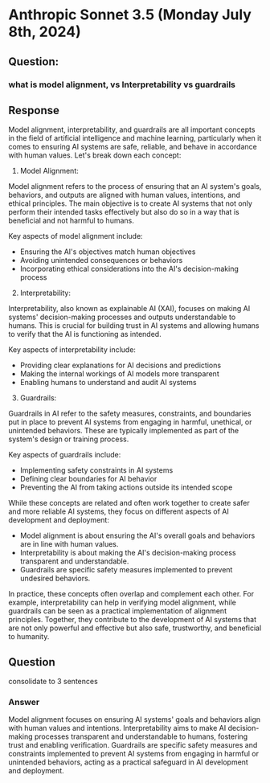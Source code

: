 # Anthropic Sonnet 3.5 (Monday July 8th, 2024)

## Question:

### what is model alignment, vs Interpretability vs guardrails

## Response

Model alignment, interpretability, and guardrails are all important concepts in the field of artificial intelligence and machine learning, particularly when it comes to ensuring AI systems are safe, reliable, and behave in accordance with human values. Let's break down each concept:

1. Model Alignment:

Model alignment refers to the process of ensuring that an AI system's goals, behaviors, and outputs are aligned with human values, intentions, and ethical principles. The main objective is to create AI systems that not only perform their intended tasks effectively but also do so in a way that is beneficial and not harmful to humans.

Key aspects of model alignment include:
- Ensuring the AI's objectives match human objectives
- Avoiding unintended consequences or behaviors
- Incorporating ethical considerations into the AI's decision-making process

2. Interpretability:

Interpretability, also known as explainable AI (XAI), focuses on making AI systems' decision-making processes and outputs understandable to humans. This is crucial for building trust in AI systems and allowing humans to verify that the AI is functioning as intended.

Key aspects of interpretability include:
- Providing clear explanations for AI decisions and predictions
- Making the internal workings of AI models more transparent
- Enabling humans to understand and audit AI systems

3. Guardrails:

Guardrails in AI refer to the safety measures, constraints, and boundaries put in place to prevent AI systems from engaging in harmful, unethical, or unintended behaviors. These are typically implemented as part of the system's design or training process.

Key aspects of guardrails include:
- Implementing safety constraints in AI systems
- Defining clear boundaries for AI behavior
- Preventing the AI from taking actions outside its intended scope

While these concepts are related and often work together to create safer and more reliable AI systems, they focus on different aspects of AI development and deployment:

- Model alignment is about ensuring the AI's overall goals and behaviors are in line with human values.
- Interpretability is about making the AI's decision-making process transparent and understandable.
- Guardrails are specific safety measures implemented to prevent undesired behaviors.

In practice, these concepts often overlap and complement each other. For example, interpretability can help in verifying model alignment, while guardrails can be seen as a practical implementation of alignment principles. Together, they contribute to the development of AI systems that are not only powerful and effective but also safe, trustworthy, and beneficial to humanity.


## Question

consolidate to 3 sentences

### Answer

Model alignment focuses on ensuring AI systems' goals and behaviors align with human values and intentions. Interpretability aims to make AI decision-making processes transparent and understandable to humans, fostering trust and enabling verification. Guardrails are specific safety measures and constraints implemented to prevent AI systems from engaging in harmful or unintended behaviors, acting as a practical safeguard in AI development and deployment.
